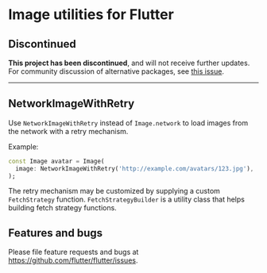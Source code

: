# Image utilities for Flutter

## Discontinued

**This project has been discontinued**, and will not receive further updates. For community discussion of alternative packages, see [this issue](https://github.com/flutter/flutter/issues/162964).

---

## NetworkImageWithRetry

Use `NetworkImageWithRetry` instead of `Image.network` to load images from the
network with a retry mechanism.

Example:

<?code-excerpt "example/lib/readme_excerpts.dart (NetworkImageWithRetry)"?>
```dart
const Image avatar = Image(
  image: NetworkImageWithRetry('http://example.com/avatars/123.jpg'),
);
```

The retry mechanism may be customized by supplying a custom `FetchStrategy`
function. `FetchStrategyBuilder` is a utility class that helps building fetch
strategy functions.

## Features and bugs

Please file feature requests and bugs at https://github.com/flutter/flutter/issues.
